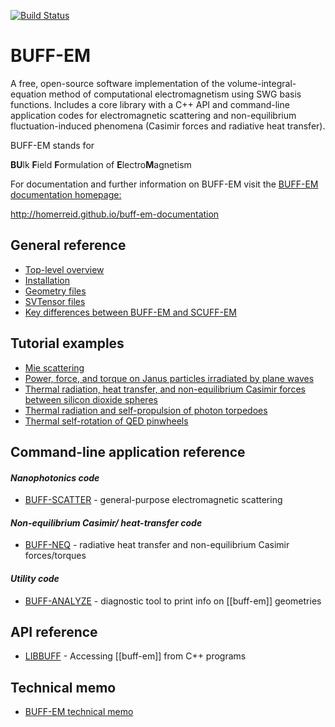 [![Build Status](https://travis-ci.org/HomerReid/buff-em.svg?branch=master)](https://travis-ci.org/HomerReid/scuff-em)

BUFF-EM
========

A free, open-source software implementation of the 
volume-integral-equation method of computational electromagnetism
using SWG basis functions.
Includes a core library with a C++ API and command-line application codes
for 
electromagnetic scattering and non-equilibrium fluctuation-induced 
phenomena (Casimir forces and radiative heat transfer).

BUFF-EM stands for

 **BU**lk **F**ield **F**ormulation of **E**lectro**M**agnetism

For documentation and further information on BUFF-EM visit the 
[BUFF-EM documentation homepage:](http://homerreid.github.io/buff-em-documentation)

http://homerreid.github.io/buff-em-documentation

## General reference

* [Top-level overview](TopLevel)
* [Installation](Installing)
* [Geometry files](Geometries)
* [SVTensor files](SVTensors)
* [Key differences between BUFF-EM and SCUFF-EM](BUFFvsSCUFF)

<a name="Examples"></a>
## Tutorial examples

+ [Mie scattering](MieScattering)
+ [Power, force, and torque on Janus particles irradiated by plane waves](JanusParticles)
+ [Thermal radiation, heat transfer, and non-equilibrium Casimir forces between silicon dioxide spheres](SiO2Spheres)
+ [Thermal radiation and self-propulsion of photon torpedoes](PhotonTorpedoes)
+ [Thermal self-rotation of QED pinwheels](QEDPinwheels)

## Command-line application reference

#### *Nanophotonics code*
- [BUFF-SCATTER][buff-scatter]    - general-purpose electromagnetic scattering
      
#### *Non-equilibrium Casimir/ heat-transfer code*
- [BUFF-NEQ][buff-neq]            - radiative heat transfer and non-equilibrium Casimir forces/torques

#### *Utility code*
- [BUFF-ANALYZE][buff-analyze]    - diagnostic tool to print info on [[buff-em]] geometries

## API reference

* [LIBBUFF][libbuff] - Accessing [[buff-em]] from C++ programs

## Technical memo

* [BUFF-EM technical memo][memo]

[buff-scatter]:       http://homerreid.github.io/buff-em-documentation/applications/buff-scatter
[buff-neq]:           http://homerreid.github.io/buff-em-documentation/applications/buff-neq
[buff-analyze]:       http://homerreid.github.io/buff-em-documentation/applications/buff-analyze
[libbuff]:            http://homerreid.github.io/buff-em-documentation/API/libbuff
[memo]:               http://homerreid.github.io/buff-em-documentation/tex/buff-em-tex
[TopLevel]:           http://homerreid.github.io/buff-em-documentation/reference/TopLevel
[Installing]:         http://homerreid.github.io/buff-em-documentation/reference/Installing
[Geometries]:         http://homerreid.github.io/buff-em-documentation/reference/Geometries
[SVTensors]:          http://homerreid.github.io/buff-em-documentation/reference/SVTensors
[BUFFvsSCUFF]:        http://homerreid.github.io/buff-em-documentation/reference/BUFFvsSCUFF
[MieScattering]:      http://homerreid.github.io/buff-em-documentation/examples/MieScattering/MieScattering
[JanusParticles]:     http://homerreid.github.io/buff-em-documentation/examples/JanusParticles/JanusParticles
[SiO2Spheres]:        http://homerreid.github.io/buff-em-documentation/examples/SiO2Spheres/SiO2Spheres
[PhotonTorpedoes]:    http://homerreid.github.io/buff-em-documentation/examples/PhotonTorpedoes/PhotonTorpedoes
[QEDPinwheels]:       http://homerreid.github.io/buff-em-documentation/examples/Pinwheels/QEDPinwheels
